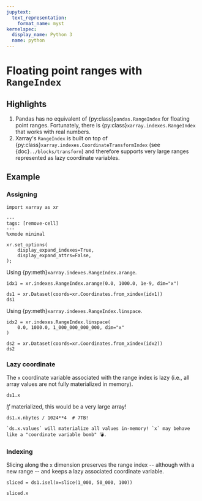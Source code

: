 ```yaml
---
jupytext:
  text_representation:
    format_name: myst
kernelspec:
  display_name: Python 3
  name: python
---
```


# Floating point ranges with `RangeIndex`

## Highlights

1. Pandas has no equivalent of {py:class}`pandas.RangeIndex` for floating point
   ranges. Fortunately, there is {py:class}`xarray.indexes.RangeIndex` that
   works with real numbers.
1. Xarray's `RangeIndex` is built on top of
   {py:class}`xarray.indexes.CoordinateTransformIndex` (see
   {doc}`../blocks/transform`) and therefore supports very large ranges
   represented as lazy coordinate variables.

## Example

### Assigning

```{code-cell} python
import xarray as xr
```

```{code-cell} python
---
tags: [remove-cell]
---
%xmode minimal

xr.set_options(
    display_expand_indexes=True,
    display_expand_attrs=False,
);
```

Using {py:meth}`xarray.indexes.RangeIndex.arange`.

```{code-cell} python
idx1 = xr.indexes.RangeIndex.arange(0.0, 1000.0, 1e-9, dim="x")

ds1 = xr.Dataset(coords=xr.Coordinates.from_xindex(idx1))
ds1
```

Using {py:meth}`xarray.indexes.RangeIndex.linspace`.

```{code-cell} python
idx2 = xr.indexes.RangeIndex.linspace(
    0.0, 1000.0, 1_000_000_000_000, dim="x"
)

ds2 = xr.Dataset(coords=xr.Coordinates.from_xindex(idx2))
ds2
```

### Lazy coordinate

The `x` coordinate variable associated with the range index is lazy (i.e., all
array values are not fully materialized in memory).

```{code-cell} python
ds1.x
```

_If_ materialized, this would be a very large array!

```{code-cell} python
ds1.x.nbytes / 1024**4  # 7TB!
```

```{important}
`ds.x.values` will materialize all values in-memory! `x` may behave like a "coordinate variable bomb" 💣.
```

### Indexing

Slicing along the `x` dimension preserves the range index -- although with a new
range -- and keeps a lazy associated coordinate variable.

```{code-cell} python
sliced = ds1.isel(x=slice(1_000, 50_000, 100))

sliced.x
```

